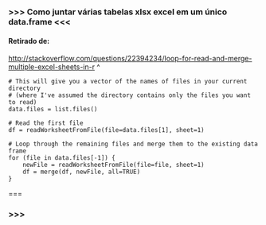 ### >>> Como juntar várias tabelas xlsx excel em um único data.frame <<<

#### Retirado de:
http://stackoverflow.com/questions/22394234/loop-for-read-and-merge-multiple-excel-sheets-in-r
^
````{r}
# This will give you a vector of the names of files in your current directory 
# (where I've assumed the directory contains only the files you want to read)
data.files = list.files()

# Read the first file
df = readWorksheetFromFile(file=data.files[1], sheet=1)

# Loop through the remaining files and merge them to the existing data frame
for (file in data.files[-1]) {
    newFile = readWorksheetFromFile(file=file, sheet=1)
    df = merge(df, newFile, all=TRUE)
}
````
===

### >>>
